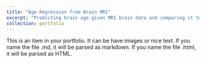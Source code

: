 ```yaml
---
title: "Age Regression from Brain MRI"
excerpt: "Predicting brain age given MRI brain data and comparing it to the chronological age of the patient is useful for detecting neurodegeneration and preventing cognitive decline. Using data from 652 healthy subjects we implemented three methods for age regression. The first approach uses the ratios of overall brain volume and the volumes of different brain tissues such as grey matter (GM), white matter (WM) and cerebrospinal fluid (CSF). The next two approaches use grey matter maps for PCA-based regression and CNN-based regression, respectively. The final testing shows that the CNN-based model performs better than the other considered models."
collection: portfolio
---
```


This is an item in your portfolio. It can be have images or nice text. If you name the file .md, it will be parsed as markdown. If you name the file .html, it will be parsed as HTML. 
